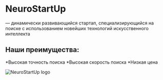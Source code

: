 # **NeuroStartUp**
— динамически развивающийся стартап, специализирующийся на поиске с использованием новейших технологий искусственного интеллекта

## Наши преимущества:
*Высокая точность поиска
*Высокая скорость поиска
*Низкая цена 

![NeuroStartUp logo](https://camo.githubusercontent.com/79ee96a8b8fa098c44d1ca302006f24d008408a1c22fc13260437214d705a23d/68747470733a2f2f6e65746f6c6f67792d636f64652e6769746875622e696f2f6769742d686f6d65776f726b732f696e74726f64756374696f6e2f6173736574732f6c6f676f2e706e67)

